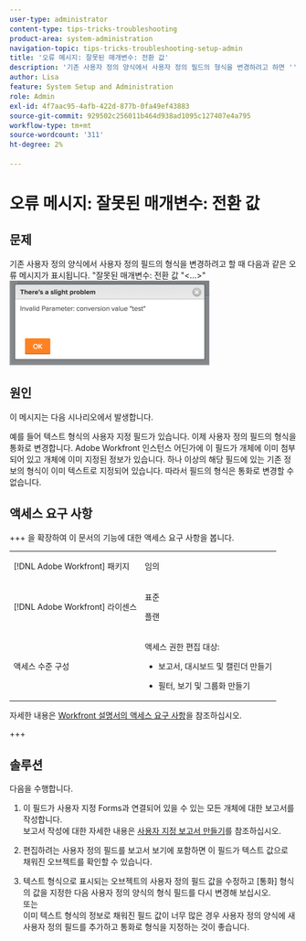 ```yaml
---
user-type: administrator
content-type: tips-tricks-troubleshooting
product-area: system-administration
navigation-topic: tips-tricks-troubleshooting-setup-admin
title: '오류 메시지: 잘못된 매개변수: 전환 값'
description: '기존 사용자 정의 양식에서 사용자 정의 필드의 형식을 변경하려고 하면 ''잘못된 매개변수: 전환 값 &grave;&lt;...&gt;&grave;'' 오류 메시지가 표시됩니다.'
author: Lisa
feature: System Setup and Administration
role: Admin
exl-id: 4f7aac95-4afb-422d-877b-0fa49ef43883
source-git-commit: 929502c256011b464d938ad1095c127407e4a795
workflow-type: tm+mt
source-wordcount: '311'
ht-degree: 2%

---
```


# 오류 메시지: 잘못된 매개변수: 전환 값

## 문제

기존 사용자 정의 양식에서 사용자 정의 필드의 형식을 변경하려고 할 때 다음과 같은 오류 메시지가 표시됩니다. &quot;잘못된 매개변수: 전환 값 &quot;&lt;...>&quot;\
![custom_field_format_invalid_parameter_error.png](assets/custom-field-format-invalid-parameter-error-350x148.png)

## 원인

이 메시지는 다음 시나리오에서 발생합니다.

예를 들어 텍스트 형식의 사용자 지정 필드가 있습니다.  이제 사용자 정의 필드의 형식을 통화로 변경합니다. Adobe Workfront 인스턴스 어딘가에 이 필드가 개체에 이미 첨부되어 있고 개체에 이미 지정된 정보가 있습니다. 하나 이상의 해당 필드에 있는 기존 정보의 형식이 이미 텍스트로 지정되어 있습니다. 따라서 필드의 형식은 통화로 변경할 수 없습니다.

## 액세스 요구 사항

+++ 을 확장하여 이 문서의 기능에 대한 액세스 요구 사항을 봅니다.

<table style="table-layout:auto"> 
 <col> 
 <col> 
 <tbody> 
  <tr> 
   <td>[!DNL Adobe Workfront] 패키지</td> 
   <td><p>임의</p></td> 
  </tr> 
  <tr> 
   <td>[!DNL Adobe Workfront] 라이센스</td> 
   <td><p>표준</p>
       <p>플랜</p></td>
  </tr>
  <tr> 
   <td>액세스 수준 구성</td> 
   <td> <p>액세스 권한 편집 대상:</p> 
    <ul> 
     <li> <p>보고서, 대시보드 및 캘린더 만들기</p> </li> 
     <li> <p>필터, 보기 및 그룹화 만들기</p> </li> 
    </ul>
  </tr> 
 </tbody> 
</table>

자세한 내용은 [Workfront 설명서의 액세스 요구 사항](/help/quicksilver/administration-and-setup/add-users/access-levels-and-object-permissions/access-level-requirements-in-documentation.md)을 참조하십시오.

+++

## 솔루션

다음을 수행합니다.

1. 이 필드가 사용자 지정 Forms과 연결되어 있을 수 있는 모든 개체에 대한 보고서를 작성합니다.\
   보고서 작성에 대한 자세한 내용은 [사용자 지정 보고서 만들기](../../reports-and-dashboards/reports/creating-and-managing-reports/create-custom-report.md)를 참조하십시오.

1. 편집하려는 사용자 정의 필드를 보고서 보기에 포함하면 이 필드가 텍스트 값으로 채워진 오브젝트를 확인할 수 있습니다.
1. 텍스트 형식으로 표시되는 오브젝트의 사용자 정의 필드 값을 수정하고 [통화] 형식의 값을 지정한 다음 사용자 정의 양식의 형식 필드를 다시 변경해 보십시오.\
   또는\
   이미 텍스트 형식의 정보로 채워진 필드 값이 너무 많은 경우 사용자 정의 양식에 새 사용자 정의 필드를 추가하고 통화로 형식을 지정하는 것이 좋습니다.
